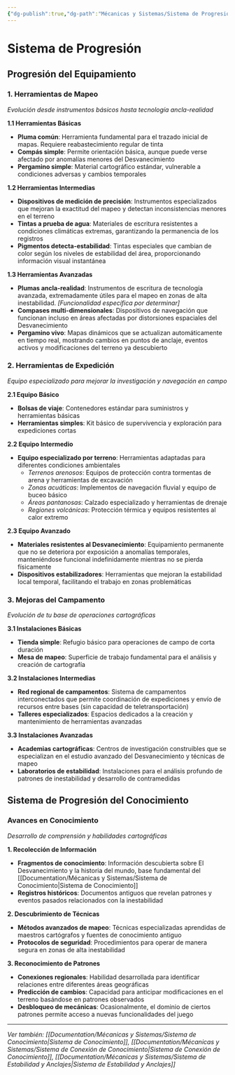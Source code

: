 ```yaml
---
{"dg-publish":true,"dg-path":"Mécanicas y Sistemas/Sistema de Progresión.md","permalink":"/mecanicas-y-sistemas/sistema-de-progresion/","dgPassFrontmatter":true}
---
```



# Sistema de Progresión

## Progresión del Equipamiento

### 1. Herramientas de Mapeo
*Evolución desde instrumentos básicos hasta tecnología ancla-realidad*

**1.1 Herramientas Básicas**
- **Pluma común**: Herramienta fundamental para el trazado inicial de mapas. Requiere reabastecimiento regular de tinta
- **Compás simple**: Permite orientación básica, aunque puede verse afectado por anomalías menores del Desvanecimiento
- **Pergamino simple**: Material cartográfico estándar, vulnerable a condiciones adversas y cambios temporales

**1.2 Herramientas Intermedias**
- **Dispositivos de medición de precisión**: Instrumentos especializados que mejoran la exactitud del mapeo y detectan inconsistencias menores en el terreno
- **Tintas a prueba de agua**: Materiales de escritura resistentes a condiciones climáticas extremas, garantizando la permanencia de los registros
- **Pigmentos detecta-estabilidad**: Tintas especiales que cambian de color según los niveles de estabilidad del área, proporcionando información visual instantánea

**1.3 Herramientas Avanzadas**
- **Plumas ancla-realidad**: Instrumentos de escritura de tecnología avanzada, extremadamente útiles para el mapeo en zonas de alta inestabilidad. *[Funcionalidad específica por determinar]*
- **Compases multi-dimensionales**: Dispositivos de navegación que funcionan incluso en áreas afectadas por distorsiones espaciales del Desvanecimiento
- **Pergamino vivo**: Mapas dinámicos que se actualizan automáticamente en tiempo real, mostrando cambios en puntos de anclaje, eventos activos y modificaciones del terreno ya descubierto

### 2. Herramientas de Expedición
*Equipo especializado para mejorar la investigación y navegación en campo*

**2.1 Equipo Básico**
- **Bolsas de viaje**: Contenedores estándar para suministros y herramientas básicas
- **Herramientas simples**: Kit básico de supervivencia y exploración para expediciones cortas

**2.2 Equipo Intermedio**
- **Equipo especializado por terreno**: Herramientas adaptadas para diferentes condiciones ambientales
  - *Terrenos arenosos*: Equipos de protección contra tormentas de arena y herramientas de excavación
  - *Zonas acuáticas*: Implementos de navegación fluvial y equipo de buceo básico
  - *Áreas pantanosas*: Calzado especializado y herramientas de drenaje
  - *Regiones volcánicas*: Protección térmica y equipos resistentes al calor extremo

**2.3 Equipo Avanzado**
- **Materiales resistentes al Desvanecimiento**: Equipamiento permanente que no se deteriora por exposición a anomalías temporales, manteniéndose funcional indefinidamente mientras no se pierda físicamente
- **Dispositivos estabilizadores**: Herramientas que mejoran la estabilidad local temporal, facilitando el trabajo en zonas problemáticas

### 3. Mejoras del Campamento
*Evolución de tu base de operaciones cartográficas*

**3.1 Instalaciones Básicas**
- **Tienda simple**: Refugio básico para operaciones de campo de corta duración
- **Mesa de mapeo**: Superficie de trabajo fundamental para el análisis y creación de cartografía

**3.2 Instalaciones Intermedias**
- **Red regional de campamentos**: Sistema de campamentos interconectados que permite coordinación de expediciones y envío de recursos entre bases (sin capacidad de teletransportación)
- **Talleres especializados**: Espacios dedicados a la creación y mantenimiento de herramientas avanzadas

**3.3 Instalaciones Avanzadas**
- **Academias cartográficas**: Centros de investigación construibles que se especializan en el estudio avanzado del Desvanecimiento y técnicas de mapeo
- **Laboratorios de estabilidad**: Instalaciones para el análisis profundo de patrones de inestabilidad y desarrollo de contramedidas

## Sistema de Progresión del Conocimiento

### Avances en Conocimiento
*Desarrollo de comprensión y habilidades cartográficas*

**1. Recolección de Información**
- **Fragmentos de conocimiento**: Información descubierta sobre El Desvanecimiento y la historia del mundo, base fundamental del [[Documentation/Mécanicas y Sistemas/Sistema de Conocimiento\|Sistema de Conocimiento]]
- **Registros históricos**: Documentos antiguos que revelan patrones y eventos pasados relacionados con la inestabilidad

**2. Descubrimiento de Técnicas**
- **Métodos avanzados de mapeo**: Técnicas especializadas aprendidas de maestros cartógrafos y fuentes de conocimiento antiguo
- **Protocolos de seguridad**: Procedimientos para operar de manera segura en zonas de alta inestabilidad

**3. Reconocimiento de Patrones**
- **Conexiones regionales**: Habilidad desarrollada para identificar relaciones entre diferentes áreas geográficas
- **Predicción de cambios**: Capacidad para anticipar modificaciones en el terreno basándose en patrones observados
- **Desbloqueo de mecánicas**: Ocasionalmente, el dominio de ciertos patrones permite acceso a nuevas funcionalidades del juego

---

*Ver también: [[Documentation/Mécanicas y Sistemas/Sistema de Conocimiento\|Sistema de Conocimiento]], [[Documentation/Mécanicas y Sistemas/Sistema de Conexión de Conocimiento\|Sistema de Conexión de Conocimiento]], [[Documentation/Mécanicas y Sistemas/Sistema de Estabilidad y Anclajes\|Sistema de Estabilidad y Anclajes]]*
